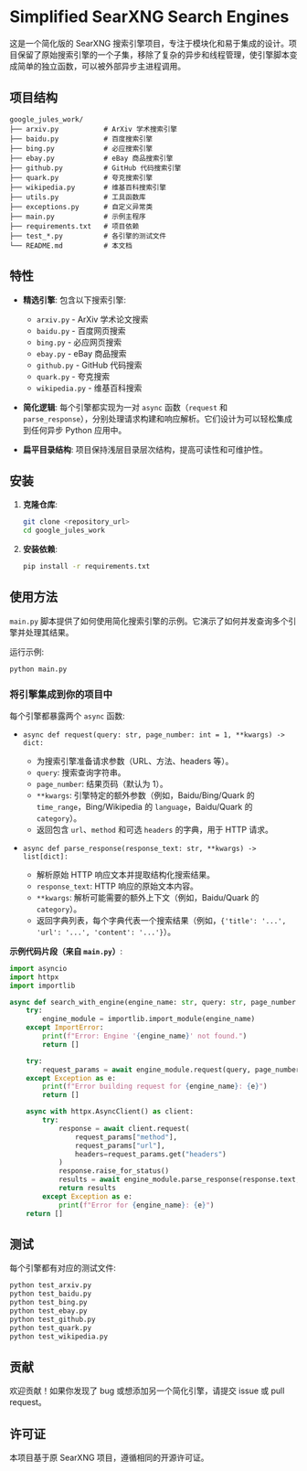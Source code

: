 # Simplified SearXNG Search Engines

这是一个简化版的 SearXNG 搜索引擎项目，专注于模块化和易于集成的设计。项目保留了原始搜索引擎的一个子集，移除了复杂的异步和线程管理，使引擎脚本变成简单的独立函数，可以被外部异步主进程调用。

## 项目结构

```
google_jules_work/
├── arxiv.py           # ArXiv 学术搜索引擎
├── baidu.py           # 百度搜索引擎
├── bing.py            # 必应搜索引擎
├── ebay.py            # eBay 商品搜索引擎
├── github.py          # GitHub 代码搜索引擎
├── quark.py           # 夸克搜索引擎
├── wikipedia.py       # 维基百科搜索引擎
├── utils.py           # 工具函数库
├── exceptions.py      # 自定义异常类
├── main.py            # 示例主程序
├── requirements.txt   # 项目依赖
├── test_*.py          # 各引擎的测试文件
└── README.md          # 本文档
```

## 特性

*   **精选引擎**: 包含以下搜索引擎:
    *   `arxiv.py` - ArXiv 学术论文搜索
    *   `baidu.py` - 百度网页搜索
    *   `bing.py` - 必应网页搜索
    *   `ebay.py` - eBay 商品搜索
    *   `github.py` - GitHub 代码搜索
    *   `quark.py` - 夸克搜索
    *   `wikipedia.py` - 维基百科搜索

*   **简化逻辑**: 每个引擎都实现为一对 `async` 函数（`request` 和 `parse_response`），分别处理请求构建和响应解析。它们设计为可以轻松集成到任何异步 Python 应用中。

*   **扁平目录结构**: 项目保持浅层目录层次结构，提高可读性和可维护性。

## 安装

1.  **克隆仓库**:

    ```bash
    git clone <repository_url>
    cd google_jules_work
    ```

2.  **安装依赖**:

    ```bash
    pip install -r requirements.txt
    ```

## 使用方法

`main.py` 脚本提供了如何使用简化搜索引擎的示例。它演示了如何并发查询多个引擎并处理其结果。

运行示例:

```bash
python main.py
```

### 将引擎集成到你的项目中

每个引擎都暴露两个 `async` 函数:

*   `async def request(query: str, page_number: int = 1, **kwargs) -> dict:`
    *   为搜索引擎准备请求参数（URL、方法、headers 等）。
    *   `query`: 搜索查询字符串。
    *   `page_number`: 结果页码（默认为 1）。
    *   `**kwargs`: 引擎特定的额外参数（例如，Baidu/Bing/Quark 的 `time_range`，Bing/Wikipedia 的 `language`，Baidu/Quark 的 `category`）。
    *   返回包含 `url`、`method` 和可选 `headers` 的字典，用于 HTTP 请求。

*   `async def parse_response(response_text: str, **kwargs) -> list[dict]:`
    *   解析原始 HTTP 响应文本并提取结构化搜索结果。
    *   `response_text`: HTTP 响应的原始文本内容。
    *   `**kwargs`: 解析可能需要的额外上下文（例如，Baidu/Quark 的 `category`）。
    *   返回字典列表，每个字典代表一个搜索结果（例如，`{'title': '...', 'url': '...', 'content': '...'}`）。

**示例代码片段（来自 `main.py`）**:

```python
import asyncio
import httpx
import importlib

async def search_with_engine(engine_name: str, query: str, page_number: int = 1, **kwargs):
    try:
        engine_module = importlib.import_module(engine_name)
    except ImportError:
        print(f"Error: Engine '{engine_name}' not found.")
        return []

    try:
        request_params = await engine_module.request(query, page_number=page_number, **kwargs)
    except Exception as e:
        print(f"Error building request for {engine_name}: {e}")
        return []

    async with httpx.AsyncClient() as client:
        try:
            response = await client.request(
                request_params["method"], 
                request_params["url"], 
                headers=request_params.get("headers")
            )
            response.raise_for_status()
            results = await engine_module.parse_response(response.text, **kwargs)
            return results
        except Exception as e:
            print(f"Error for {engine_name}: {e}")
    return []
```

## 测试

每个引擎都有对应的测试文件:

```bash
python test_arxiv.py
python test_baidu.py
python test_bing.py
python test_ebay.py
python test_github.py
python test_quark.py
python test_wikipedia.py
```

## 贡献

欢迎贡献！如果你发现了 bug 或想添加另一个简化引擎，请提交 issue 或 pull request。

## 许可证

本项目基于原 SearXNG 项目，遵循相同的开源许可证。 
